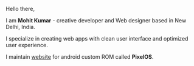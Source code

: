 Hello there,

I am **Mohit Kumar** - creative developer and Web designer based in New Delhi, India.

I specialize in creating web apps with clean user interface and optimized user experience.

I maintain [website](https://pixelos.net) for android custom ROM called **PixelOS**.

